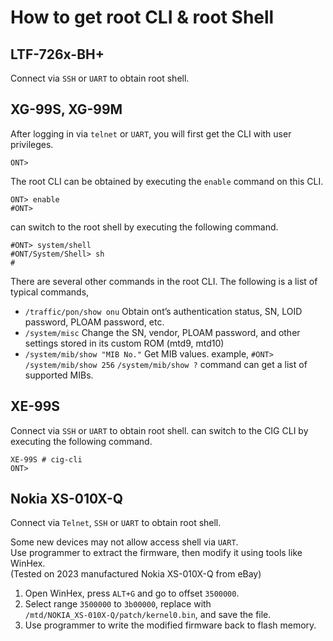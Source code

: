 # How to get root CLI & root Shell

## LTF-726x-BH+

Connect via `SSH` or `UART` to obtain root shell.

## XG-99S, XG-99M

After logging in via `telnet` or `UART`, you will first get the CLI with user privileges.

```
ONT>
```

The root CLI can be obtained by executing the `enable` command on this CLI.

```
ONT> enable
#ONT>
```

can switch to the root shell by executing the following command.

```
#ONT> system/shell
#ONT/System/Shell> sh
#
```

There are several other commands in the root CLI.
The following is a list of typical commands,

- `/traffic/pon/show onu`
    Obtain ont’s authentication status, SN, LOID password, PLOAM password, etc.
- `/system/misc`
    Change the SN, vendor, PLOAM password, and other settings stored in its custom ROM (mtd9, mtd10)
- `/system/mib/show "MIB No."`
    Get MIB values.
    example,
    `#ONT> /system/mib/show 256`
    `/system/mib/show ?` command can get a list of supported MIBs.

## XE-99S

Connect via `SSH` or `UART` to obtain root shell.
can switch to the CIG CLI by executing the following command.

```
XE-99S # cig-cli
ONT> 
```

## Nokia XS-010X-Q

Connect via `Telnet`, `SSH` or `UART` to obtain root shell.

Some new devices may not allow access shell via `UART`.<br>
Use programmer to extract the firmware, then modify it using tools like WinHex.<br>
(Tested on 2023 manufactured Nokia XS-010X-Q from eBay)
1. Open WinHex, press `ALT+G` and go to offset `3500000`.<br>
2. Select range `3500000` to `3b00000`, replace with <br>
`/mtd/NOKIA_XS-010X-Q/patch/kernel0.bin`, and save the file.<br>
3. Use programmer to write the modified firmware back to flash memory.

